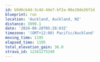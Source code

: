 ```yaml
---
id: b9d6cb4d-3c4d-44e7-bf2a-06e18de26f1d
blueprint: run
location: 'Auckland, Auckland, NZ'
distance: 3999.1
date: '2024-08-28T05:28:03Z'
timezone: '(GMT+12:00) Pacific/Auckland'
moving_time: 1195
elapsed_time: 1195
total_elevation_gain: 36.0
strava_id: 12261275249
---
```

